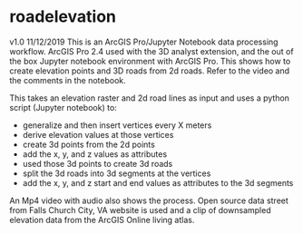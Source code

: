 # roadelevation
v1.0 11/12/2019 
This is an ArcGIS Pro/Jupyter Notebook data processing workflow. ArcGIS Pro 2.4 used with the 3D analyst extension, and the out of the box Jupyter notebook environment with ArcGIS Pro. This shows how to create elevation points and 3D roads from 2d roads. Refer to the video and the comments in the notebook.

This takes an elevation raster and 2d road lines as input and uses a python script (Jupyter notebook) to:
- generalize and then insert vertices every X meters
- derive elevation values at those vertices
- create 3d points from the 2d points
- add the x, y, and z values as attributes
- used those 3d points to create 3d roads
- split the 3d roads into 3d segments at the vertices
- add the x, y, and z start and end values as attributes to the 3d segments

An Mp4 video with audio also shows the process. Open source data street from Falls Church City, VA website is used and a clip of downsampled elevation data from the ArcGIS Online living atlas.
